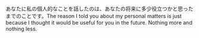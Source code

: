 <tr><td>あなたに私の個人的なことを話したのは、あなたの将来に多少役立つかと思ったまでのことです。<td><tr><tr><td>The reason I told you about my personal matters is just because I thought it would be useful for you in the future. Nothing more and nothing less.<td><tr></table>

